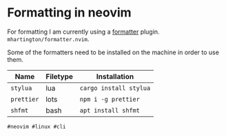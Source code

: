 # Formatting in neovim

For formatting I am currently using a [formatter] plugin.
`mhartington/formatter.nvim`.

Some of the formatters need to be installed on the machine in order to
use them.

| Name       | Filetype | Installation           |
| ---------- | -------- | ---------------------- |
| `stylua`   | lua      | `cargo install stylua` |
| `prettier` | lots     | `npm i -g prettier`    |
| `shfmt`    | bash     | `apt install shfmt`    |

[formatter]: https://github.com/mhartington/formatter.nvim

    #neovim #linux #cli
